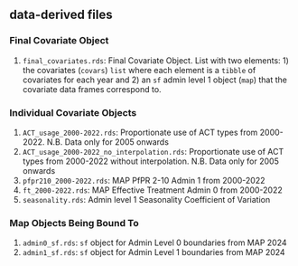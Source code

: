 ## data-derived files

### Final Covariate Object

1. `final_covariates.rds`: Final Covariate Object. List with two elements: 1) the
covariates (`covars`) `list` where each element is a `tibble` of covariates 
for each year and 2) an `sf` admin level 1 object (`map`) that the covariate data
frames correspond to.

### Individual Covariate Objects

1. `ACT_usage_2000-2022.rds`: Proportionate use of ACT types from 2000-2022. N.B. Data only for 2005 onwards
1. `ACT_usage_2000-2022_no_interpolation.rds`: Proportionate use of ACT types from 2000-2022 without interpolation. N.B. Data only for 2005 onwards
1. `pfpr210_2000-2022.rds`: MAP PfPR 2-10 Admin 1 from 2000-2022
1. `ft_2000-2022.rds`: MAP Effective Treatment Admin 0 from 2000-2022
1. `seasonality.rds`: Admin level 1 Seasonality Coefficient of Variation 

### Map Objects Being Bound To

1. `admin0_sf.rds`: `sf` object for Admin Level 0 boundaries from MAP 2024
1. `admin1_sf.rds`: `sf` object for Admin Level 1 boundaries from MAP 2024
